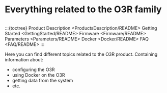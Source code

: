 # Everything related to the O3R family
```{include} ../../news_fw.md
```

:::{toctree}
Product Description <ProductsDescription/README>
Getting Started <GettingStarted/README>
Firmware <Firmware/README>
Parameters <Parameters/README>
Docker <Docker/README>
FAQ <FAQ/README>
:::

Here you can find different topics related to the O3R product. Containing information about:

- configuring the O3R
- using Docker on the O3R
- getting data from the system
- etc.
